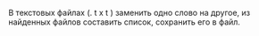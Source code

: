 В текстовых файлах (. t x t ) заменить одно слово на другое, из найденных файлов составить список, сохранить его в файл.